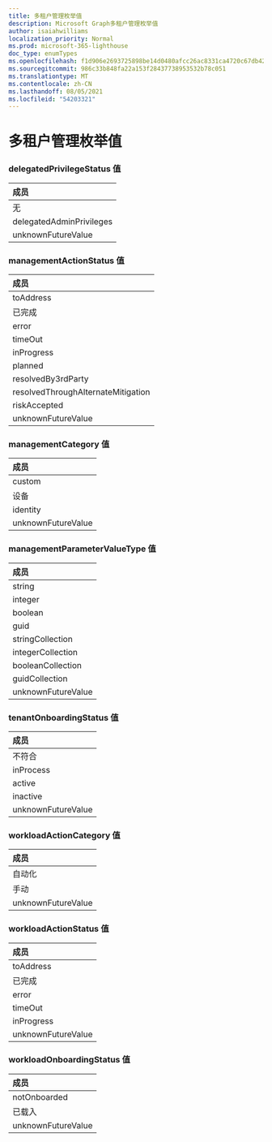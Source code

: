 ```yaml
---
title: 多租户管理枚举值
description: Microsoft Graph多租户管理枚举值
author: isaiahwilliams
localization_priority: Normal
ms.prod: microsoft-365-lighthouse
doc_type: enumTypes
ms.openlocfilehash: f1d906e2693725898be14d0480afcc26ac8331ca4720c67db42342a14772b700
ms.sourcegitcommit: 986c33b848fa22a153f28437738953532b78c051
ms.translationtype: MT
ms.contentlocale: zh-CN
ms.lasthandoff: 08/05/2021
ms.locfileid: "54203321"
---
```

# <a name="multi-tenant-management-enumeration-values"></a>多租户管理枚举值

### <a name="delegatedprivilegestatus-values"></a>delegatedPrivilegeStatus 值

|成员|
|:---|
|无|
|delegatedAdminPrivileges|
|unknownFutureValue|

### <a name="managementactionstatus-values"></a>managementActionStatus 值

|成员|
|:---|
|toAddress|
|已完成|
|error|
|timeOut|
|inProgress|
|planned|
|resolvedBy3rdParty|
|resolvedThroughAlternateMitigation|
|riskAccepted|
|unknownFutureValue|

### <a name="managementcategory-values"></a>managementCategory 值

|成员|
|:---|
|custom|
|设备|
|identity|
|unknownFutureValue|

### <a name="managementparametervaluetype-values"></a>managementParameterValueType 值

|成员|
|:---|
|string|
|integer|
|boolean|
|guid|
|stringCollection|
|integerCollection|
|booleanCollection|
|guidCollection|
|unknownFutureValue|

### <a name="tenantonboardingstatus-values"></a>tenantOnboardingStatus 值

|成员|
|:---|
|不符合|
|inProcess|
|active|
|inactive|
|unknownFutureValue|

### <a name="workloadactioncategory-values"></a>workloadActionCategory 值

|成员|
|:---|
|自动化|
|手动|
|unknownFutureValue|

### <a name="workloadactionstatus-values"></a>workloadActionStatus 值

|成员|
|:---|
|toAddress|
|已完成|
|error|
|timeOut|
|inProgress|
|unknownFutureValue|

### <a name="workloadonboardingstatus-values"></a>workloadOnboardingStatus 值

|成员|
|:---|
|notOnboarded|
|已载入|
|unknownFutureValue|
